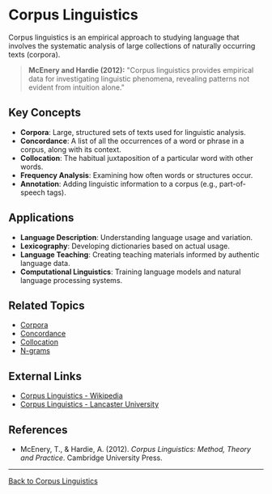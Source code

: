 # Corpus Linguistics

Corpus linguistics is an empirical approach to studying language that involves the systematic analysis of large collections of naturally occurring texts (corpora).

> **McEnery and Hardie (2012):**
> "Corpus linguistics provides empirical data for investigating linguistic phenomena, revealing patterns not evident from intuition alone."

## Key Concepts

- **Corpora**: Large, structured sets of texts used for linguistic analysis.
- **Concordance**: A list of all the occurrences of a word or phrase in a corpus, along with its context.
- **Collocation**: The habitual juxtaposition of a particular word with other words.
- **Frequency Analysis**: Examining how often words or structures occur.
- **Annotation**: Adding linguistic information to a corpus (e.g., part-of-speech tags).

## Applications

- **Language Description**: Understanding language usage and variation.
- **Lexicography**: Developing dictionaries based on actual usage.
- **Language Teaching**: Creating teaching materials informed by authentic language data.
- **Computational Linguistics**: Training language models and natural language processing systems.

## Related Topics

- [Corpora](Corpora.md)
- [Concordance](Concordance.md)
- [Collocation](Collocation.md)
- [N-grams](N-grams.md)

## External Links

- [Corpus Linguistics - Wikipedia](https://en.wikipedia.org/wiki/Corpus_linguistics)
- [Corpus Linguistics - Lancaster University](http://corpora.lancs.ac.uk/clmtp/)

## References

- McEnery, T., & Hardie, A. (2012). *Corpus Linguistics: Method, Theory and Practice*. Cambridge University Press.

---

[Back to Corpus Linguistics](README.md)
